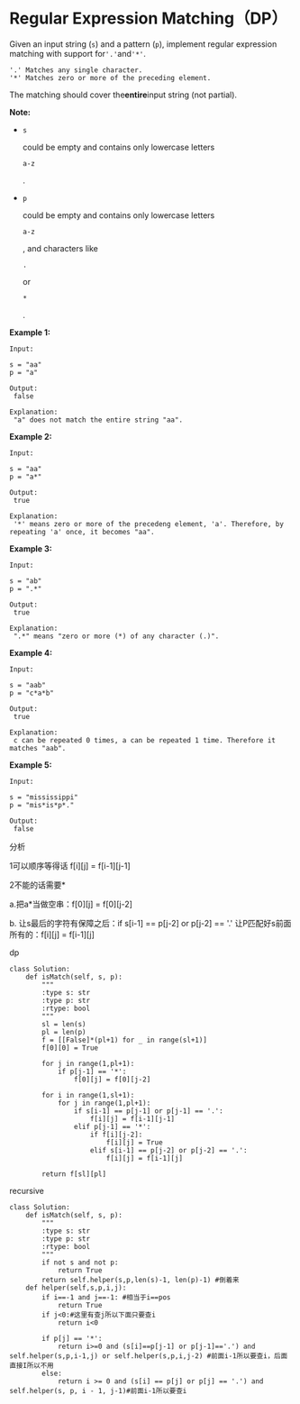 # Regular Expression Matching（DP）

Given an input string \(`s`\) and a pattern \(`p`\), implement regular expression matching with support for`'.'`and`'*'`.

```text
'.' Matches any single character.
'*' Matches zero or more of the preceding element.
```

The matching should cover the**entire**input string \(not partial\).

**Note:**

* `s`

   could be empty and contains only lowercase letters

  `a-z`

  .

* `p`

  could be empty and contains only lowercase letters

  `a-z`

  , and characters like 

  `.`

   or 

  `*`

  .

**Example 1:**

```text
Input:

s = "aa"
p = "a"

Output:
 false

Explanation:
 "a" does not match the entire string "aa".
```

**Example 2:**

```text
Input:

s = "aa"
p = "a*"

Output:
 true

Explanation:
 '*' means zero or more of the precedeng element, 'a'. Therefore, by repeating 'a' once, it becomes "aa".
```

**Example 3:**

```text
Input:

s = "ab"
p = ".*"

Output:
 true

Explanation:
 ".*" means "zero or more (*) of any character (.)".
```

**Example 4:**

```text
Input:

s = "aab"
p = "c*a*b"

Output:
 true

Explanation:
 c can be repeated 0 times, a can be repeated 1 time. Therefore it matches "aab".
```

**Example 5:**

```text
Input:

s = "mississippi"
p = "mis*is*p*."

Output:
 false
```

分析

1可以顺序等得话 f\[i\]\[j\] = f\[i-1\]\[j-1\]

2不能的话需要\*

a.把a\*当做空串：f\[0\]\[j\] = f\[0\]\[j-2\]

b. 让s最后的字符有保障之后：if s\[i-1\] == p\[j-2\] or p\[j-2\] == '.' 让P匹配好s前面所有的：f\[i\]\[j\] = f\[i-1\]\[j\]

dp

```text
class Solution:
    def isMatch(self, s, p):
        """
        :type s: str
        :type p: str
        :rtype: bool
        """
        sl = len(s)
        pl = len(p)
        f = [[False]*(pl+1) for _ in range(sl+1)]
        f[0][0] = True

        for j in range(1,pl+1):
            if p[j-1] == '*':
                f[0][j] = f[0][j-2]

        for i in range(1,sl+1):
            for j in range(1,pl+1):
                if s[i-1] == p[j-1] or p[j-1] == '.':
                    f[i][j] = f[i-1][j-1]
                elif p[j-1] == '*':
                    if f[i][j-2]:
                        f[i][j] = True
                    elif s[i-1] == p[j-2] or p[j-2] == '.':
                        f[i][j] = f[i-1][j]

        return f[sl][pl]
```

recursive

```text
class Solution:
    def isMatch(self, s, p):
        """
        :type s: str
        :type p: str
        :rtype: bool
        """
        if not s and not p:
            return True
        return self.helper(s,p,len(s)-1, len(p)-1) #倒着来
    def helper(self,s,p,i,j):
        if i==-1 and j==-1: #相当于i==pos
            return True
        if j<0:#这里有查j所以下面只要查i
            return i<0

        if p[j] == '*':
            return i>=0 and (s[i]==p[j-1] or p[j-1]=='.') and self.helper(s,p,i-1,j) or self.helper(s,p,i,j-2) #前面i-1所以要查i，后面直接I所以不用
        else:
            return i >= 0 and (s[i] == p[j] or p[j] == '.') and self.helper(s, p, i - 1, j-1)#前面i-1所以要查i
```

